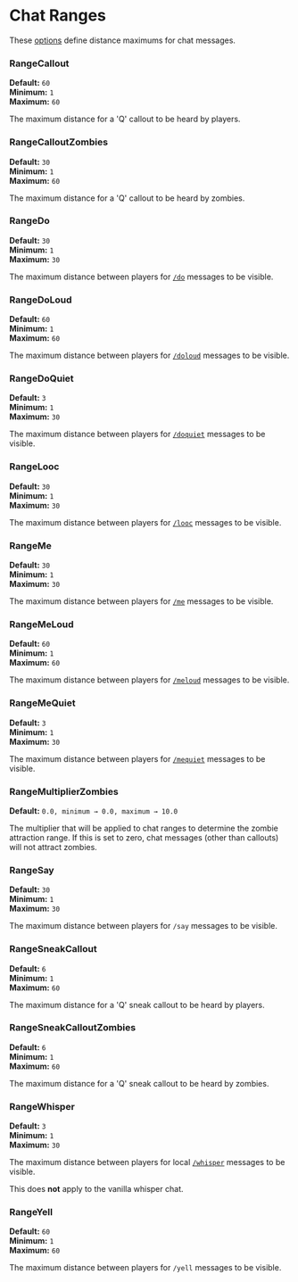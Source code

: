 # Chat Ranges

These [options](./index.md) define distance maximums for chat messages.

### RangeCallout
**Default:** `60`  
**Minimum:** `1`  
**Maximum:** `60`

The maximum distance for a 'Q' callout to be heard by players.

### RangeCalloutZombies
**Default:** `30`  
**Minimum:** `1`  
**Maximum:** `60`

The maximum distance for a 'Q' callout to be heard by zombies.

### RangeDo
**Default:** `30`  
**Minimum:** `1`  
**Maximum:** `30`

The maximum distance between players for [`/do`](./chat-formats.md#chatformatdo) messages to be visible.

### RangeDoLoud
**Default:** `60`  
**Minimum:** `1`  
**Maximum:** `60`

The maximum distance between players for [`/doloud`](./chat-formats.md#chatformatdoloud) messages to be visible.

### RangeDoQuiet
**Default:** `3`  
**Minimum:** `1`  
**Maximum:** `30`

The maximum distance between players for [`/doquiet`](./chat-formats.md#chatformatdoquiet) messages to be visible.

### RangeLooc
**Default:** `30`  
**Minimum:** `1`  
**Maximum:** `30`

The maximum distance between players for [`/looc`](./chat-formats.md#chatformatlooc) messages to be visible.

### RangeMe
**Default:** `30`  
**Minimum:** `1`  
**Maximum:** `30`

The maximum distance between players for [`/me`](./chat-formats.md#chatformatme) messages to be visible.

### RangeMeLoud
**Default:** `60`  
**Minimum:** `1`  
**Maximum:** `60`

The maximum distance between players for [`/meloud`](./chat-formats.md#chatformatmeloud) messages to be visible.

### RangeMeQuiet
**Default:** `3`  
**Minimum:** `1`  
**Maximum:** `30`

The maximum distance between players for [`/mequiet`](./chat-formats.md#chatformatmequiet) messages to be visible.

### RangeMultiplierZombies
**Default:** `0.0, minimum → 0.0, maximum → 10.0`  

The multiplier that will be applied to chat ranges to determine the zombie attraction range.
If this is set to zero, chat messages (other than callouts) will not attract zombies.

### RangeSay
**Default:** `30`  
**Minimum:** `1`  
**Maximum:** `30`

The maximum distance between players for `/say` messages to be visible.

### RangeSneakCallout
**Default:** `6`  
**Minimum:** `1`  
**Maximum:** `60`

The maximum distance for a 'Q' sneak callout to be heard by players.

### RangeSneakCalloutZombies
**Default:** `6`  
**Minimum:** `1`  
**Maximum:** `60`

The maximum distance for a 'Q' sneak callout to be heard by zombies.

### RangeWhisper
**Default:** `3`  
**Minimum:** `1`  
**Maximum:** `30`

The maximum distance between players for local [`/whisper`](./chat-formats.md#chatformatwhisper)  messages to be visible.

This does **not** apply to the vanilla whisper chat.

### RangeYell
**Default:** `60`  
**Minimum:** `1`  
**Maximum:** `60`

The maximum distance between players for `/yell` messages to be visible.
